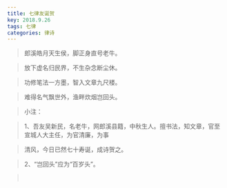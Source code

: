 ```yaml
---
title: 七律友诞贺
key: 2018.9.26
tags: 七律
categories: 律诗
---
```


<blockquote class="blockquote-center">郎溪皓月天生侯，脚正身直号老牛。
</blockquote>
<blockquote class="blockquote-center">放下虚名归民界，不生杂念断尘休。
</blockquote>
<blockquote class="blockquote-center">功修笔法一方墨，智入文章九尺楼。
</blockquote>
<blockquote class="blockquote-center">难得名气飘世外，渔畔炊烟岂回头。
</blockquote>
<blockquote class="blockquote-center">小注：
</blockquote>
<blockquote class="blockquote-center">1、吾友吴新民，名老牛，网郎溪县籍，中秋生人。擅书法，知文章，官至宣城人大主任，为官清廉，为事
</blockquote>
<blockquote class="blockquote-center">清风，今日已然七十寿诞，成诗贺之。
</blockquote>
<blockquote class="blockquote-center">2、“岂回头”应为“百岁头”。
</blockquote>
<blockquote class="blockquote-center"></br>
</blockquote>
